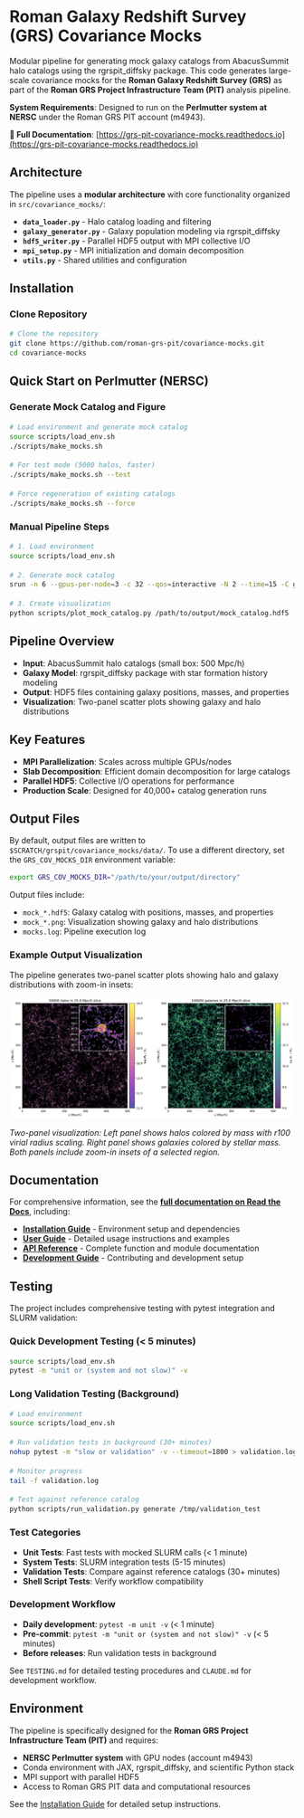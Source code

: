 # Roman Galaxy Redshift Survey (GRS) Covariance Mocks

Modular pipeline for generating mock galaxy catalogs from AbacusSummit halo catalogs using the rgrspit_diffsky package. This code generates large-scale covariance mocks for the **Roman Galaxy Redshift Survey (GRS)** as part of the **Roman GRS Project Infrastructure Team (PIT)** analysis pipeline.

**System Requirements**: Designed to run on the **Perlmutter system at NERSC** under the Roman GRS PIT account (m4943).

**📖 Full Documentation**: [https://grs-pit-covariance-mocks.readthedocs.io](https://grs-pit-covariance-mocks.readthedocs.io)

## Architecture

The pipeline uses a **modular architecture** with core functionality organized in `src/covariance_mocks/`:

- **`data_loader.py`** - Halo catalog loading and filtering
- **`galaxy_generator.py`** - Galaxy population modeling via rgrspit_diffsky
- **`hdf5_writer.py`** - Parallel HDF5 output with MPI collective I/O
- **`mpi_setup.py`** - MPI initialization and domain decomposition
- **`utils.py`** - Shared utilities and configuration

## Installation

### Clone Repository

```bash
# Clone the repository
git clone https://github.com/roman-grs-pit/covariance-mocks.git
cd covariance-mocks
```

## Quick Start on Perlmutter (NERSC)

### Generate Mock Catalog and Figure

```bash
# Load environment and generate mock catalog
source scripts/load_env.sh
./scripts/make_mocks.sh

# For test mode (5000 halos, faster)
./scripts/make_mocks.sh --test

# Force regeneration of existing catalogs
./scripts/make_mocks.sh --force
```

### Manual Pipeline Steps

```bash
# 1. Load environment
source scripts/load_env.sh

# 2. Generate mock catalog
srun -n 6 --gpus-per-node=3 -c 32 --qos=interactive -N 2 --time=15 -C gpu -A m4943 python scripts/generate_single_mock.py nersc /path/to/output/directory

# 3. Create visualization
python scripts/plot_mock_catalog.py /path/to/output/mock_catalog.hdf5
```

## Pipeline Overview

- **Input**: AbacusSummit halo catalogs (small box: 500 Mpc/h)
- **Galaxy Model**: rgrspit_diffsky package with star formation history modeling
- **Output**: HDF5 files containing galaxy positions, masses, and properties
- **Visualization**: Two-panel scatter plots showing galaxy and halo distributions

## Key Features

- **MPI Parallelization**: Scales across multiple GPUs/nodes
- **Slab Decomposition**: Efficient domain decomposition for large catalogs
- **Parallel HDF5**: Collective I/O operations for performance
- **Production Scale**: Designed for 40,000+ catalog generation runs

## Output Files

By default, output files are written to `$SCRATCH/grspit/covariance_mocks/data/`. To use a different directory, set the `GRS_COV_MOCKS_DIR` environment variable:

```bash
export GRS_COV_MOCKS_DIR="/path/to/your/output/directory"
```

Output files include:
- `mock_*.hdf5`: Galaxy catalog with positions, masses, and properties
- `mock_*.png`: Visualization showing galaxy and halo distributions
- `mocks.log`: Pipeline execution log

### Example Output Visualization

The pipeline generates two-panel scatter plots showing halo and galaxy distributions with zoom-in insets:

![Example Output](examples/halo_galaxy_scatter_AbacusSummit_small_c000_ph3000_z1.100.png)

*Two-panel visualization: Left panel shows halos colored by mass with r100 virial radius scaling. Right panel shows galaxies colored by stellar mass. Both panels include zoom-in insets of a selected region.*

## Documentation

For comprehensive information, see the **[full documentation on Read the Docs](https://grs-pit-covariance-mocks.readthedocs.io)**, including:

- **[Installation Guide](https://grs-pit-covariance-mocks.readthedocs.io/en/latest/installation.html)** - Environment setup and dependencies
- **[User Guide](https://grs-pit-covariance-mocks.readthedocs.io/en/latest/user_guide.html)** - Detailed usage instructions and examples
- **[API Reference](https://grs-pit-covariance-mocks.readthedocs.io/en/latest/api.html)** - Complete function and module documentation
- **[Development Guide](https://grs-pit-covariance-mocks.readthedocs.io/en/latest/development.html)** - Contributing and development setup

## Testing

The project includes comprehensive testing with pytest integration and SLURM validation:

### Quick Development Testing (< 5 minutes)
```bash
source scripts/load_env.sh
pytest -m "unit or (system and not slow)" -v
```

### Long Validation Testing (Background)
```bash
# Load environment
source scripts/load_env.sh

# Run validation tests in background (30+ minutes)
nohup pytest -m "slow or validation" -v --timeout=1800 > validation.log 2>&1 &

# Monitor progress
tail -f validation.log

# Test against reference catalog
python scripts/run_validation.py generate /tmp/validation_test
```

### Test Categories
- **Unit Tests**: Fast tests with mocked SLURM calls (< 1 minute)
- **System Tests**: SLURM integration tests (5-15 minutes)
- **Validation Tests**: Compare against reference catalogs (30+ minutes)
- **Shell Script Tests**: Verify workflow compatibility

### Development Workflow
- **Daily development**: `pytest -m unit -v` (< 1 minute)
- **Pre-commit**: `pytest -m "unit or (system and not slow)" -v` (< 5 minutes)
- **Before releases**: Run validation tests in background

See `TESTING.md` for detailed testing procedures and `CLAUDE.md` for development workflow.

## Environment

The pipeline is specifically designed for the **Roman GRS Project Infrastructure Team (PIT)** and requires:
- **NERSC Perlmutter system** with GPU nodes (account m4943)
- Conda environment with JAX, rgrspit_diffsky, and scientific Python stack
- MPI support with parallel HDF5
- Access to Roman GRS PIT data and computational resources

See the [Installation Guide](https://grs-pit-covariance-mocks.readthedocs.io/en/latest/installation.html) for detailed setup instructions.
